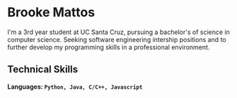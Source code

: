 # Brooke Mattos

I'm a 3rd year student at UC Santa Cruz, pursuing a bachelor's of science in computer science. Seeking software engineering intership positions and to further develop my programming skills in a professional environment.

## Technical Skills
**Languages: `Python, Java, C/C++, Javascript`**
<br>
